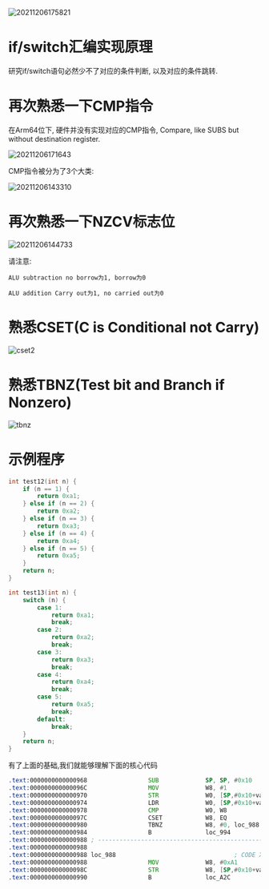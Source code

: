 ![20211206175821](https://cdn.jsdelivr.net/gh/nzcv/picgo/20211206175821.png)

# if/switch汇编实现原理

研究if/switch语句必然少不了对应的条件判断, 以及对应的条件跳转.

# 再次熟悉一下CMP指令

在Arm64位下, 硬件并没有实现对应的CMP指令, Compare, like SUBS but without destination register. 

![20211206171643](https://cdn.jsdelivr.net/gh/nzcv/picgo/20211206171643.png)

CMP指令被分为了3个大类:

![20211206143310](https://cdn.jsdelivr.net/gh/nzcv/picgo/20211206143310.png)

# 再次熟悉一下NZCV标志位

![20211206144733](https://cdn.jsdelivr.net/gh/nzcv/picgo/20211206144733.png)

请注意:

    ALU subtraction no borrow为1, borrow为0
      
    ALU addition Carry out为1, no carried out为0

# 熟悉CSET(C is Conditional not Carry)

![cset2](https://cdn.jsdelivr.net/gh/nzcv/picgo/cset2.png)


# 熟悉TBNZ(Test bit and Branch if Nonzero)

![tbnz](https://cdn.jsdelivr.net/gh/nzcv/picgo/tbnz.png)

# 示例程序

```c
int test12(int n) {    
    if (n == 1) {
        return 0xa1;
    } else if (n == 2) {
        return 0xa2;
    } else if (n == 3) {
        return 0xa3;
    } else if (n == 4) {
        return 0xa4;
    } else if (n == 5) {
        return 0xa5;
    }
    return n;
}

int test13(int n) {
    switch (n) {
        case 1:
            return 0xa1;
            break;
        case 2:
            return 0xa2;
            break;
        case 3:
            return 0xa3;
            break;
        case 4:
            return 0xa4;
            break;
        case 5:
            return 0xa5;
            break;
        default:
            break;
    }
    return n;
}
```

有了上面的基础,我们就能够理解下面的核心代码

```asm
.text:0000000000000968                 SUB             SP, SP, #0x10
.text:000000000000096C                 MOV             W8, #1                   ;w8 临时变量
.text:0000000000000970                 STR             W0, [SP,#0x10+var_8]     ;var8 = w0
.text:0000000000000974                 LDR             W0, [SP,#0x10+var_8]     ;
.text:0000000000000978                 CMP             W0, W8                   ;NZCV0010
.text:000000000000097C                 CSET            W8, EQ                   ;W8 = Z = 0
.text:0000000000000980                 TBNZ            W8, #0, loc_988          ;NZ
.text:0000000000000984                 B               loc_994
.text:0000000000000988 ; ---------------------------------------------------------------------------
.text:0000000000000988
.text:0000000000000988 loc_988                                 ; CODE XREF: test12+18↑j
.text:0000000000000988                 MOV             W8, #0xA1
.text:000000000000098C                 STR             W8, [SP,#0x10+var_4]
.text:0000000000000990                 B               loc_A2C
```

